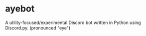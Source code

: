 # ayebot
A utility-focused/experimental Discord bot written in Python using Discord.py. (pronounced "eye")
